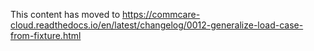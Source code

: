 This content has moved to https://commcare-cloud.readthedocs.io/en/latest/changelog/0012-generalize-load-case-from-fixture.html
